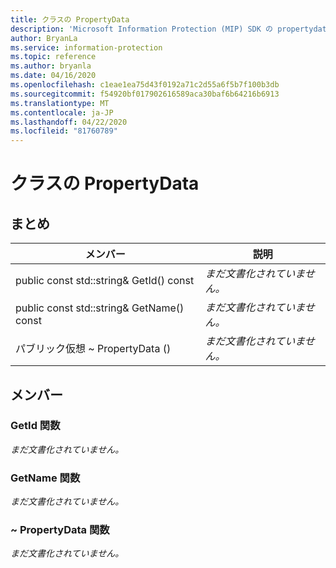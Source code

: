```yaml
---
title: クラスの PropertyData
description: 'Microsoft Information Protection (MIP) SDK の propertydata:: undefined クラスを文書にします。'
author: BryanLa
ms.service: information-protection
ms.topic: reference
ms.author: bryanla
ms.date: 04/16/2020
ms.openlocfilehash: c1eae1ea75d43f0192a71c2d55a6f5b7f100b3db
ms.sourcegitcommit: f54920bf017902616589aca30baf6b64216b6913
ms.translationtype: MT
ms.contentlocale: ja-JP
ms.lasthandoff: 04/22/2020
ms.locfileid: "81760789"
---
```

# <a name="class-propertydata"></a>クラスの PropertyData 
  
## <a name="summary"></a>まとめ
 メンバー                        | 説明                                
--------------------------------|---------------------------------------------
public const std::string& GetId() const  | _まだ文書化されていません。_
public const std::string& GetName() const  | _まだ文書化されていません。_
パブリック仮想 ~ PropertyData ()  | _まだ文書化されていません。_
  
## <a name="members"></a>メンバー
  
### <a name="getid-function"></a>GetId 関数
_まだ文書化されていません。_

  
### <a name="getname-function"></a>GetName 関数
_まだ文書化されていません。_

  
### <a name="propertydata-function"></a>~ PropertyData 関数
_まだ文書化されていません。_
